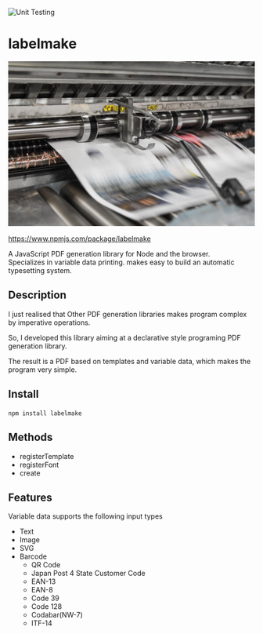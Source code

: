 ![Unit Testing](https://github.com/hand-dot/labelmake/workflows/Unit%20Testing/badge.svg)
# labelmake
![bank-phrom-Tzm3Oyu_6sk-unsplash](./assets/top.jpg)

https://www.npmjs.com/package/labelmake

A JavaScript PDF generation library for Node and the browser.  
Specializes in variable data printing. makes easy to build an automatic typesetting system.

## Description

I just realised that Other PDF generation libraries makes program complex by imperative operations.

So, I developed this library aiming at a declarative style programing PDF generation library.

The result is a PDF based on templates and variable data, which makes the program very simple.

## Install

```
npm install labelmake
```


## Methods

- registerTemplate
- registerFont
- create

## Features

Variable data supports the following input types

- Text
- Image
- SVG
- Barcode
  - QR Code
  - Japan Post 4 State Customer Code
  - EAN-13
  - EAN-8
  - Code 39
  - Code 128
  - Codabar(NW-7)
  - ITF-14

